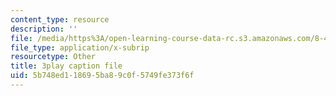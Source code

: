 ```yaml
---
content_type: resource
description: ''
file: /media/https%3A/open-learning-course-data-rc.s3.amazonaws.com/8-422-atomic-and-optical-physics-ii-spring-2013/5b748ed118695ba89c0f5749fe373f6f_sYS3OCiLDzA.vtt
file_type: application/x-subrip
resourcetype: Other
title: 3play caption file
uid: 5b748ed1-1869-5ba8-9c0f-5749fe373f6f
---
```

